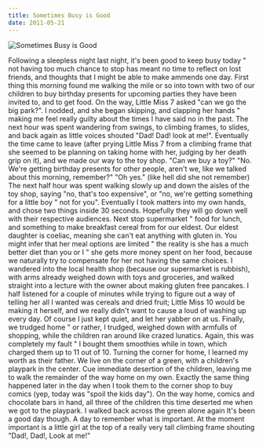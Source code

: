 ```yaml
---
title: Sometimes Busy is Good
date: 2011-05-21
---
```


![Sometimes Busy is Good](https://source.unsplash.com/7QCBakMyDCE/1600x900)

Following a sleepless night last night, it's been good to keep busy today " not having too much chance to stop has meant no time to reflect on lost friends, and thoughts that I might be able to make ammends one day. First thing this morning found me walking the mile or so into town with two of our children to buy birthday presents for upcoming parties they have been invited to, and to get food. On the way, Little Miss 7 asked "can we go the big park?". I nodded, and she began skipping, and clapping her hands " making me feel really guilty about the times I have said no in the past. The next hour was spent wandering from swings, to climbing frames, to slides, and back again as little voices shouted "Dad! Dad! look at me!". Eventually the time came to leave (after prying Little Miss 7 from a climbing frame that she seemed to be planning on taking home with her, judging by her death grip on it), and we made our way to the toy shop. "Can we buy a toy?" "No. We're getting birthday presents for other people, aren't we, like we talked about this morning, remember?" "Oh yes." (like hell did she not remember) The next half hour was spent walking slowly up and down the aisles of the toy shop, saying "no, that's too expensive", or "no, we're getting something for a little boy " not for you". Eventually I took matters into my own hands, and chose two things inside 30 seconds. Hopefully they will go down well with their respective audiences. Next stop supermarket " food for lunch, and something to make breakfast cereal from for our eldest. Our eldest daughter is coeliac, meaning she can't eat anything with gluten in. You might infer that her meal options are limited " the reality is she has a much better diet than you or I " she gets more money spent on her food, because we naturally try to compensate for her not having the same choices. I wandered into the local health shop (because our supermarket is rubbish), with arms already weighed down with toys and groceries, and walked straight into a lecture with the owner about making gluten free pancakes. I half listened for a couple of minutes while trying to figure out a way of telling her all I wanted was cereals and dried fruit; Little Miss 10 would be making it herself, and we really didn't want to cause a loud of washing up every day. Of course I just kept quiet, and let her yabber on at us. Finally, we trudged home " or rather, I trudged, weighed down with armfulls of shopping, while the children ran around like crazed lunatics. Again, this was completely my fault " I bought them smoothies while in town, which charged them up to 11 out of 10. Turning the corner for home, I learned my worth as their father. We live on the corner of a green, with a children's playpark in the center. Cue immediate desertion of the children, leaving me to walk the remainder of the way home on my own. Exactly the same thing happened later in the day when I took them to the corner shop to buy comics (yep, today was "spoil the kids day"). On the way home, comics and chocolate bars in hand, all three of the children this time deserted me when we got to the playpark. I walked back across the green alone again It's been a good day though. A day to remember what is important. At the moment important is a little girl at the top of a really very tall climbing frame shouting "Dad!, Dad!, Look at me!"